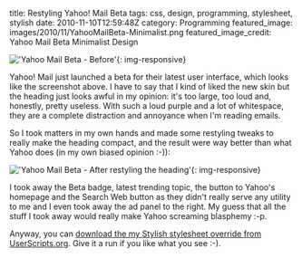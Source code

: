 title: Restyling Yahoo! Mail Beta
tags: css, design, programming, stylesheet, stylish
date: 2010-11-10T12:59:48Z
category: Programming
featured_image: images/2010/11/YahooMailBeta-Minimalist.png
featured_image_credit: Yahoo Mail Beta Minimalist Design

!['Yahoo Mail Beta - Before']({static}/images/2010/11/YahooMailBeta-Minimalist-Before.png){: img-responsive}

Yahoo! Mail just launched a beta for their latest user interface, which looks like the screenshot above. I have to say that I kind of liked the new skin but the heading just looks awful in my opinion: it's too large, too loud and, honestly, pretty useless. With such a loud purple and a lot of whitespace, they are a complete distraction and annoyance when I'm reading emails.

So I took matters in my own hands and made some restyling tweaks to really make the heading compact, and the result were way better than what Yahoo does (in my own biased opinion :-)):

!['Yahoo Mail Beta - After restyling the heading']({static}/images/2010/11/YahooMailBeta-Minimalist.png){: img-responsive}

I took away the Beta badge, latest trending topic, the button to Yahoo's homepage and the Search Web button as they didn't really serve any utility to me and I even took away the ad panel to the right. My guess that all the stuff I took away would really make Yahoo screaming blasphemy :-p.

Anyway, you can [download the my Stylish stylesheet override from UserScripts.org](http://userstyles.org/styles/39644). Give it a run if you like what you see :-).
